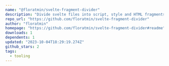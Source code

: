```yaml
---
name: "@floratmin/svelte-fragment-divider"
description: "Divide svelte files into script, style and HTML fragments"
repo_url: "https://github.com/floratmin/svelte-fragment-divider"
author: "floratmin"
homepage: "https://github.com/floratmin/svelte-fragment-divider#readme"
downloads: 1
dependents: 1
updated: "2023-10-04T18:29:19.274Z"
github_stars: 2
tags: 
  - tooling
---
```

